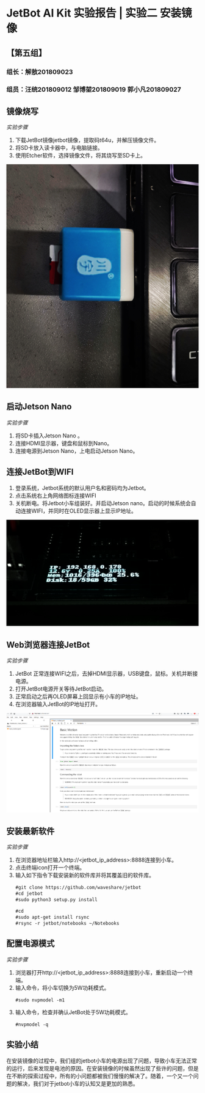 #  JetBot AI Kit 实验报告 | 实验二 安装镜像 #
## 【第五组】 ##
### 组长：解敖201809023 ###
### 组员：汪统201809012 邹博堃201809019 郭小凡201809027 ###

## 镜像烧写 ##

$实验步骤$

1. 下载JetBot镜像jetbot镜像，提取码t64u，并解压镜像文件。
2. 将SD卡放入读卡器中，与电脑链接。
3. 使用Etcher软件，选择镜像文件，将其烧写至SD卡上。

![](./image/5.jpg)

## 启动Jetson Nano ##

$实验步骤$

1. 将SD卡插入Jetson Nano 。
2. 连接HDMI显示器，键盘和鼠标到Nano。
3. 连接电源到Jetson Nano，上电启动Jetson Nano。

## 连接JetBot到WIFI ##
1. 登录系统，Jetbot系统的默认用户名和密码均为Jetbot。
2. 点击系统右上角网络图标连接WIFI
3. 关机断电。将Jetbot小车组装好。并启动Jetson nano。启动的时候系统会自动连接WIFI，并同时在OLED显示器上显示IP地址。

![](./image/4.jpg)

## Web浏览器连接JetBot ##

$实验步骤$

1. JetBot 正常连接WIFI之后，去掉HDMI显示器，USB键盘，鼠标。关机并断接电源。
2. 打开JetBot电源开关等待JetBot启动。
3. 正常启动之后再OLED屏幕上回显示有小车的IP地址。
4. 在浏览器输入JetBot的IP地址打开。

![](./image/1.png)

## 安装最新软件 ##

$实验步骤$

1. 在浏览器地址栏输入http://<jetbot_ip_address>:8888连接到小车。
2. 点击终端icon打开一个终端。
3. 输入如下指令下载安装新的软件库并将其覆盖旧的软件库。
   ```
   #git clone https://github.com/waveshare/jetbot
   #cd jetbot
   #sudo python3 setup.py install
   ```
   ```
   #cd
   #sudo apt-get install rsync
   #rsync -r jetbot/notebooks ~/Notebooks
   ```

## 配置电源模式 ##

$实验步骤$

1. 浏览器打开http://<jetbot_ip_address>:8888连接到小车，重新启动一个终端。
2. 输入命令，将小车切换为5W功耗模式。
   ```
   #sudo nvpmodel -m1
   ```
3. 输入命令，检查并确认JetBot处于5W功耗模式。
   ```
   #nvpmodel -q
   ```

## 实验小结 ##
在安装镜像的过程中，我们组的jetbot小车的电源出现了问题，导致小车无法正常的运行，后来发现是电池的原因。在安装镜像的时候虽然出现了些许的问题，但是在不断的探索过程中，所有的小问题都被我们慢慢的解决了。随着，一个又一个问题的解决，我们对于jetbot小车的认知又是更加的熟悉。